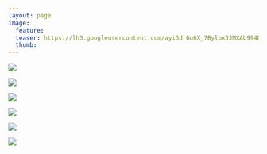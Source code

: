 ```yaml
---
layout: page
image:
  feature:
  teaser: https://lh3.googleusercontent.com/ayi3dr6o6X_7BylbxJJMXAb994Do3jhjgAf1CIoed0E=w245-h184-no
  thumb:
---
```


![](https://lh3.googleusercontent.com/FjYrKYyAuGLdupIc0lzbHh_o4Y7aEV95qtLEzoHk2gY=w800)

![](https://lh3.googleusercontent.com/3U7gqwsB6yGqOavxpnjvgGpHedlk2xWiy3ZgGzX_BLY=w800)

![](https://lh3.googleusercontent.com/J56Lh4St-cB4i_nli5LXLuzD-lxitinY-jWFnxvUQAI=w800)

![](https://lh3.googleusercontent.com/70nlmI42wV-w3vsXkUI-IpQdwBuj2TB7_XEbcWR7lHU=w800)

![](https://lh3.googleusercontent.com/xKz6vj6E_ULkQO3CMUHfC46vzPBowQoHdSQou9TBqx8=w800)

![](https://lh3.googleusercontent.com/7HDKB7fVgEmE0Vqobe_ceb1dNoo7NKxBbzjyTa0gop0=w800)
